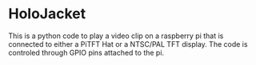 # HoloJacket
This is a python code to play a video clip on a raspberry pi that is connected to either a PiTFT Hat or a NTSC/PAL TFT display.
The code is controled through GPIO pins attached to the pi. 
